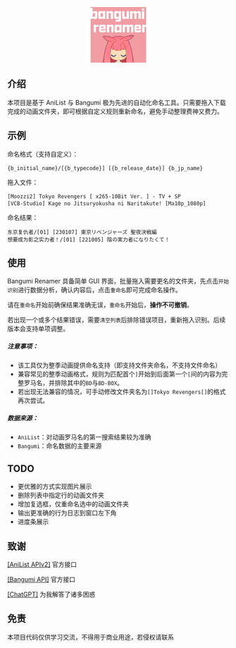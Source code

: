 <p align="center">
    <img src="icon/icon.png" width=25%/ alt="">
</p>

## 介绍

本项目是基于 AniList 与 Bangumi 极为先进的自动化命名工具。只需要拖入下载完成的动画文件夹，即可根据自定义规则重新命名，避免手动整理费神又费力。

## 示例

命名格式（支持自定义）：

```
{b_initial_name}/[{b_typecode}] [{b_release_date}] {b_jp_name}
```

拖入文件：

```
[Moozzi2] Tokyo Revengers [ x265-10Bit Ver. ] - TV + SP
[VCB-Studio] Kage no Jitsuryokusha ni Naritakute! [Ma10p_1080p]
```

命名结果：

```
东京复仇者/[01] [230107] 東京リベンジャーズ 聖夜決戦編
想要成为影之实力者！/[01] [221005] 陰の実力者になりたくて！
```

## 使用

Bangumi Renamer 具备简单 GUI 界面，批量拖入需要更名的文件夹，先点击`开始识别`进行数据分析，确认内容后，点击`重命名`即可完成命名操作。

请在`重命名`开始前确保结果准确无误，`重命名`开始后，**操作不可撤销**。

若出现一个或多个结果错误，需要`清空列表`后排除错误项目，重新拖入识别。后续版本会支持单项调整。

##### 注意事项：

- 该工具仅为整季动画提供命名支持（即支持文件夹命名，不支持文件命名）
- 兼容常见的整季动画格式，规则为匹配首个`]`开始到后面第一个`[`间的内容为完整罗马名，并排除其中的`BD`与`BD-BOX`。
- 若出现无法兼容的情况，可手动修改文件夹名为`[]Tokyo Revengers[]`的格式再次尝试。

##### 数据来源：

- `AniList`：对动画罗马名的第一搜索结果较为准确
- `Bangumi`：命名数据的主要来源

## TODO

- 更优雅的方式实现图片展示
- 删除列表中指定行的动画文件夹
- 增加复选框，仅重命名选中的动画文件夹
- 输出更准确的行为日志到窗口左下角
- 进度条展示

## 致谢

[[AniList APIv2]](https://anilist.github.io/ApiV2-GraphQL-Docs/) 官方接口

[[Bangumi API]](https://github.com/bangumi/api) 官方接口

[[ChatGPT]](https://chat.openai.com/) 为我解答了诸多困惑

## 免责

本项目代码仅供学习交流，不得用于商业用途，若侵权请联系
